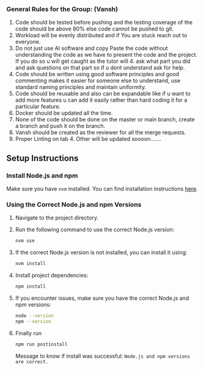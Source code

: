 ### General Rules for the Group:  (Vansh)
1. Code should be tested before pushing and the testing coverage of the code should be above 80% else code cannot be pushed to git.
2. Workload will be evenly distributed and if You are stuck reach out to everyone.
3. Do not just use AI software and copy Paste the code without understanding the code as we have to present the code and the project. If you do so u will get caught as the tutor will 4. ask what part you did and ask questions on that part so if u dont understand ask for help.
5. Code should be written using good software principles and good commenting makes it easier for someone else to understand, use standard naming principles and maintain uniformity.
6. Code should be reusable and also can be expandable like if u want to add more features u can add it easily rather than hard coding it for a particular feature.
7. Docker should be updated all the time.
8. None of the code should be done on the master or main branch, create a branch and push it on the branch.
9. Vansh should be created as the reviewer for all the merge requests.
10. Proper Linting on tab 4.
Other will be updated soooon…….

###
###

## Setup Instructions

### Install Node.js and npm

Make sure you have `nvm` installed. You can find installation instructions [here](https://github.com/nvm-sh/nvm#install--update-script).

### Using the Correct Node.js and npm Versions

1. Navigate to the project directory.
2. Run the following command to use the correct Node.js version:

   ```sh
   nvm use
   ```

3. If the correct Node.js version is not installed, you can install it using:

   ```sh
   nvm install
   ```

4. Install project dependencies:

   ```sh
   npm install
   ```

5. If you encounter issues, make sure you have the correct Node.js and npm versions:

   ```sh
   node --version
   npm --version
   ```

6. Finally run

   ```sh
   npm run postinstall
   ```

   Message to know if install was successful: `Node.js and npm versions are correct.`
